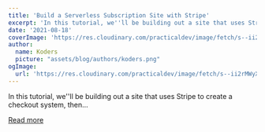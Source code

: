 ```yaml
---
title: 'Build a Serverless Subscription Site with Stripe'
excerpt: 'In this tutorial, we''ll be building out a site that uses Stripe to create a checkout system, then...'
date: '2021-08-18'
coverImage: 'https://res.cloudinary.com/practicaldev/image/fetch/s--ii2rMWyX--/c_imagga_scale,f_auto,fl_progressive,h_420,q_auto,w_1000/https://dev-to-uploads.s3.amazonaws.com/uploads/articles/o5ojkggncxj5xjcput3q.png'
author:
  name: Koders
  picture: "assets/blog/authors/koders.png"
ogImage:
  url: 'https://res.cloudinary.com/practicaldev/image/fetch/s--ii2rMWyX--/c_imagga_scale,f_auto,fl_progressive,h_420,q_auto,w_1000/https://dev-to-uploads.s3.amazonaws.com/uploads/articles/o5ojkggncxj5xjcput3q.png'
---
```


In this tutorial, we''ll be building out a site that uses Stripe to create a checkout system, then...

[Read more](https://dev.to/aspittel/build-a-serverless-subscription-site-with-stripe-48h1)
